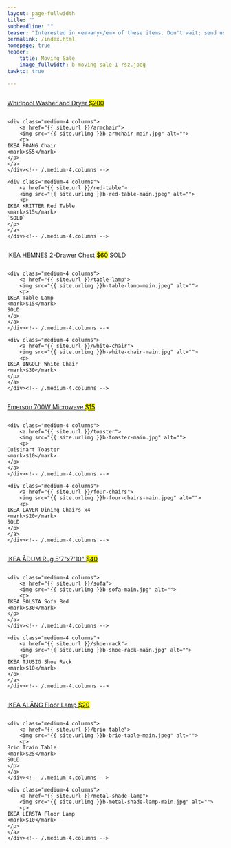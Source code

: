 ```yaml
---
layout: page-fullwidth
title: ""
subheadline: ""
teaser: "Interested in <em>any</em> of these items. Don't wait; send us an email to <a href=\"mailto:baity1401@gmail.com\">baity1401@gmail.com</a>."
permalink: /index.html
homepage: true
header:
    title: Moving Sale
    image_fullwidth: b-moving-sale-1-rsz.jpeg 
tawkto: true

---
```

<!--more-->

<div class="row t30">
    <div class="medium-4 columns">
    	<a href="{{ site.url }}/washer-dryer">
        <img src="{{ site.urlimg }}b-washer-dryer-main.jpg" alt="">
        <p> 
	Whirlpool Washer and Dryer
	<mark>$200</mark>
	</p>
	</a>
    </div><!-- /.medium-4.columns -->

    <div class="medium-4 columns">
    	<a href="{{ site.url }}/armchair">
        <img src="{{ site.urlimg }}b-armchair-main.jpg" alt="">
        <p> 
	IKEA POÄNG Chair
	<mark>$55</mark>
	</p>
	</a>
    </div><!-- /.medium-4.columns -->

    <div class="medium-4 columns">
    	<a href="{{ site.url }}/red-table">
        <img src="{{ site.urlimg }}b-red-table-main.jpeg" alt="">
        <p> 
	IKEA KRITTER Red Table
	<mark>$15</mark>
	`SOLD`
	</p>
	</a>
    </div><!-- /.medium-4.columns -->
</div><!-- /.row -->

<div class="row t30">
    <div class="medium-4 columns">
    	<a href="{{ site.url }}/chest">
        <img src="{{ site.urlimg }}b-chest-main.jpeg" alt="">
        <p> 
	IKEA HEMNES 2-Drawer Chest
	<mark>$60</mark>
	SOLD
	</p>
	</a>
    </div><!-- /.medium-4.columns -->

    <div class="medium-4 columns">
    	<a href="{{ site.url }}/table-lamp">
        <img src="{{ site.urlimg }}b-table-lamp-main.jpeg" alt="">
        <p> 
	IKEA Table Lamp
	<mark>$15</mark>
	SOLD
	</p>
	</a>
    </div><!-- /.medium-4.columns -->

    <div class="medium-4 columns">
    	<a href="{{ site.url }}/white-chair">
        <img src="{{ site.urlimg }}b-white-chair-main.jpg" alt="">
        <p> 
	IKEA INGOLF White Chair
	<mark>$30</mark>
	</p>
	</a>
    </div><!-- /.medium-4.columns -->
</div><!-- /.row -->

<div class="row t30">
    <div class="medium-4 columns">
    	<a href="{{ site.url }}/microwave">
        <img src="{{ site.urlimg }}b-microwave-main.jpg" alt="">
        <p> 
	Emerson 700W Microwave
	<mark>$15</mark>
	</p>
	</a>
    </div><!-- /.medium-4.columns -->

    <div class="medium-4 columns">
    	<a href="{{ site.url }}/toaster">
        <img src="{{ site.urlimg }}b-toaster-main.jpg" alt="">
        <p> 
	Cuisinart Toaster
	<mark>$10</mark>
	</p>
	</a>
    </div><!-- /.medium-4.columns -->

    <div class="medium-4 columns">
    	<a href="{{ site.url }}/four-chairs">
        <img src="{{ site.urlimg }}b-four-chairs-main.jpeg" alt="">
        <p> 
	IKEA LAVER Dining Chairs x4
	<mark>$20</mark>
	SOLD
	</p>
	</a>
    </div><!-- /.medium-4.columns -->
</div><!-- /.row -->

<div class="row t30">
    <div class="medium-4 columns">
    	<a href="{{ site.url }}/rug">
        <img src="{{ site.urlimg }}b-rug-main.jpg" alt="">
        <p> 
	IKEA ÅDUM Rug 5'7"x7'10"
	<mark>$40</mark>
	</p>
	</a>
    </div><!-- /.medium-4.columns -->

    <div class="medium-4 columns">
    	<a href="{{ site.url }}/sofa">
        <img src="{{ site.urlimg }}b-sofa-main.jpg" alt="">
        <p> 
	IKEA SOLSTA Sofa Bed
	<mark>$30</mark>
	</p>
	</a>
    </div><!-- /.medium-4.columns -->

    <div class="medium-4 columns">
    	<a href="{{ site.url }}/shoe-rack">
        <img src="{{ site.urlimg }}b-shoe-rack-main.jpg" alt="">
        <p> 
	IKEA TJUSIG Shoe Rack
	<mark>$10</mark>
	</p>
	</a>
    </div><!-- /.medium-4.columns -->
</div><!-- /.row -->

<div class="row t30">
    <div class="medium-4 columns">
    	<a href="{{ site.url }}/floor-lamp">
        <img src="{{ site.urlimg }}b-floor-lamp-main.jpg" alt="">
        <p> 
	IKEA ALÄNG Floor Lamp
	<mark>$20</mark>
	</p>
	</a>
    </div><!-- /.medium-4.columns -->

    <div class="medium-4 columns">
    	<a href="{{ site.url }}/brio-table">
        <img src="{{ site.urlimg }}b-brio-table-main.jpeg" alt="">
        <p> 
	Brio Train Table
	<mark>$25</mark>
	SOLD
	</p>
	</a>
    </div><!-- /.medium-4.columns -->

    <div class="medium-4 columns">
    	<a href="{{ site.url }}/metal-shade-lamp">
        <img src="{{ site.urlimg }}b-metal-shade-lamp-main.jpg" alt="">
        <p> 
	IKEA LERSTA Floor Lamp
	<mark>$10</mark>
	</p>
	</a>
    </div><!-- /.medium-4.columns -->
</div><!-- /.row -->
